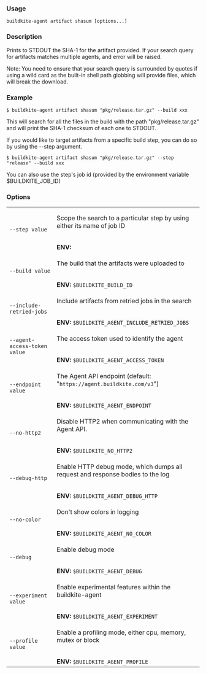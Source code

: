 <!--
  _____   ____    _   _  ____ _______   ______ _____ _____ _______ 
 |  __ \ / __ \  | \ | |/ __ \__   __| |  ____|  __ \_   _|__   __|
 | |  | | |  | | |  \| | |  | | | |    | |__  | |  | || |    | |   
 | |  | | |  | | | . ` | |  | | | |    |  __| | |  | || |    | |   
 | |__| | |__| | | |\  | |__| | | |    | |____| |__| || |_   | |   
 |_____/ \____/  |_| \_|\____/  |_|    |______|_____/_____|  |_|   

This file is auto-generated by script/update-agent-help.sh, please update the
agent CLI help in https://github.com/buildkite/agent and run the generation
script.

-->

### Usage

`buildkite-agent artifact shasum [options...]`

### Description

Prints to STDOUT the SHA-1 for the artifact provided. If your search query
for artifacts matches multiple agents, and error will be raised.

Note: You need to ensure that your search query is surrounded by quotes if
using a wild card as the built-in shell path globbing will provide files,
which will break the download.

### Example

    $ buildkite-agent artifact shasum "pkg/release.tar.gz" --build xxx

This will search for all the files in the build with the path &quot;pkg/release.tar.gz&quot; and will
print the SHA-1 checksum of each one to STDOUT.

If you would like to target artifacts from a specific build step, you can do
so by using the --step argument.

    $ buildkite-agent artifact shasum "pkg/release.tar.gz" --step "release" --build xxx

You can also use the step&#39;s job id (provided by the environment variable $BUILDKITE_JOB_ID)

### Options

<table>
<tr><td><code>--step value</code></td><td><p>Scope the search to a particular step by using either its name of job ID</p><br /><b>ENV:</b> <code></code></td>
<tr><td><code>--build value</code></td><td><p>The build that the artifacts were uploaded to</p><br /><b>ENV:</b> <code>$BUILDKITE_BUILD_ID</code></td>
<tr><td><code>--include-retried-jobs</code></td><td><p>Include artifacts from retried jobs in the search</p><br /><b>ENV:</b> <code>$BUILDKITE_AGENT_INCLUDE_RETRIED_JOBS</code></td>
<tr><td><code>--agent-access-token value</code></td><td><p>The access token used to identify the agent</p><br /><b>ENV:</b> <code>$BUILDKITE_AGENT_ACCESS_TOKEN</code></td>
<tr><td><code>--endpoint value</code></td><td><p>The Agent API endpoint (default: "<code>https://agent.buildkite.com/v3</code>")</p><br /><b>ENV:</b> <code>$BUILDKITE_AGENT_ENDPOINT</code></td>
<tr><td><code>--no-http2</code></td><td><p>Disable HTTP2 when communicating with the Agent API.</p><br /><b>ENV:</b> <code>$BUILDKITE_NO_HTTP2</code></td>
<tr><td><code>--debug-http</code></td><td><p>Enable HTTP debug mode, which dumps all request and response bodies to the log</p><br /><b>ENV:</b> <code>$BUILDKITE_AGENT_DEBUG_HTTP</code></td>
<tr><td><code>--no-color</code></td><td><p>Don't show colors in logging</p><br /><b>ENV:</b> <code>$BUILDKITE_AGENT_NO_COLOR</code></td>
<tr><td><code>--debug</code></td><td><p>Enable debug mode</p><br /><b>ENV:</b> <code>$BUILDKITE_AGENT_DEBUG</code></td>
<tr><td><code>--experiment value</code></td><td><p>Enable experimental features within the buildkite-agent</p><br /><b>ENV:</b> <code>$BUILDKITE_AGENT_EXPERIMENT</code></td>
<tr><td><code>--profile value</code></td><td><p>Enable a profiling mode, either cpu, memory, mutex or block</p><br /><b>ENV:</b> <code>$BUILDKITE_AGENT_PROFILE</code></td>
</table>

